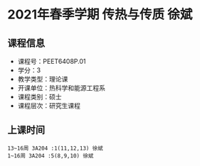 # 2021年春季学期 传热与传质 徐斌






## 课程信息

- 课程号：PEET6408P.01
- 学分：3
- 教学类型：理论课
- 开课单位：热科学和能源工程系
- 课程类别：硕士
- 课程层次：研究生课程

## 上课时间

```
13~16周 3A204 :1(11,12,13) 徐斌
1~16周 3A204 :5(8,9,10) 徐斌
```

